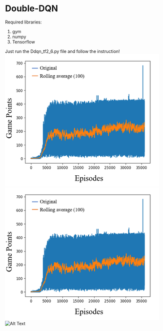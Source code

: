 # Double-DQN

Required libraries:
1) gym 
2) numpy 
3) Tensorflow 


 Just run the Ddqn_tf2_6.py file and follow the instruction!
![IMAGE_DESCRIPTION](plots/Training.PNG)
![Alt Text](./plots/Training.png)
![Alt Text](gif.gif)
